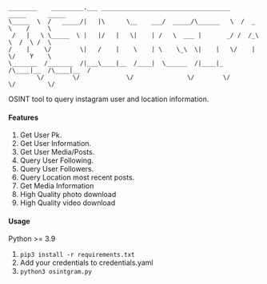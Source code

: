 ```
________    _________.___ ____________________________________    _____      _____   
\_____  \  /   _____/|   |\      \__    ___/  _____/\______   \  /  _  \    /     \  
 /   |   \ \_____  \ |   |/   |   \|    | /   \  ___ |       _/ /  /_\  \  /  \ /  \ 
/    |    \/        \|   /    |    \    | \    \_\  \|    |   \/    |    \/    Y    \
\_______  /_______  /|___\____|__  /____|  \______  /|____|_  /\____|__  /\____|__  /
        \/        \/             \/               \/        \/         \/         \/
```

OSINT tool to query instagram user and location information.

#### Features
1. Get User Pk.
2. Get User Information.
3. Get User Media/Posts.
4. Query User Following.
5. Query User Followers.
6. Query Location most recent posts.
7. Get Media Information
8. High Quality photo download
9. High Quality video download

#### Usage
Python >= 3.9
1. ```pip3 install -r requirements.txt```
2. Add your credentials to credentials.yaml
3. ```python3 osintgram.py```
